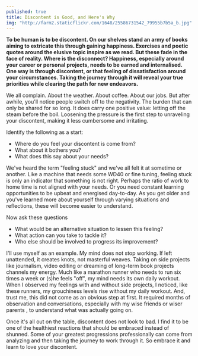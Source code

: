 ```yaml
---
published: true
title: Discontent is Good, and Here's Why
img: "http://farm2.staticflickr.com/1648/25586731542_79955b7b5a_b.jpg"
---
```

**To be human is to be discontent. On our shelves stand an army of books aiming to extricate this through gaining happiness. Exercises and poetic quotes around the elusive topic inspire as we read. But these fade in the face of reality. Where is the disconnect? Happiness, especially around your career or personal projects, needs to be earned and internalised. One way is through discontent, or that feeling of dissatisfaction around your circumstances. Taking the journey through it will reveal your true priorities while clearing the path for new endeavors.** 

We all complain. About the weather. About coffee. About our jobs. But after awhile, you'll notice people switch off to the negativity. The burden that can only be shared for so long. It does carry one positive value: letting off the steam before the boil. Loosening the pressure is the first step to unraveling your discontent, making it less cumbersome and irritating. 

Identify the following as a start:
* Where do you feel your discontent is come from?
* What about it bothers you?
* What does this say about your needs?

We've heard the term "feeling stuck" and we've all felt it at sometime or another. Like a machine that needs some WD40 or fine tuning, feeling stuck is only an indicator that something is not right. Perhaps the ratio of work to home time is not aligned with your needs. Or you need constant learning opportunities to be upbeat and energised day-to-day. As you get older and you've learned more about yourself through varying situations and reflections, these will become easier to understand. 

Now ask these questions
* What would be an alternative situation to lessen this feeling?
* What action can you take to tackle it?
* Who else should be involved to progress its improvement?

I'll use myself as an example. My mind does not stop working. If left unattended, it creates knots, not masterful weaves. Taking on side projects like journalism, video editing or dreaming of long-term book projects channels my energy. Much like a marathon runner who needs to run six times a week or (s)he feels "off", my mind needs its own daily workout. When I observed my feelings with and without side projects, I noticed, like these runners, my grouchiness levels rise without my daily workout. And, trust me, this did not come as an obvious step at first. It required months of observation and conversations, especially with my wise friends or wiser parents , to understand what was actually going on. 

Once it's all out on the table, discontent does not look to bad. I find it to be one of the healthiest reactions that should be embraced instead of shunned. Some of your greatest progressions professionally can come from analyzing and then taking the journey to work through it. So embrace it and learn to love your discontent. 
